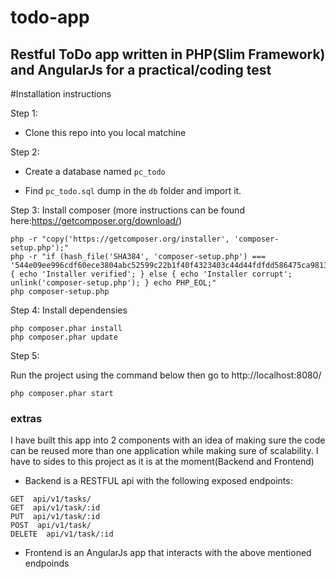 # todo-app
## Restful ToDo app  written in PHP(Slim Framework) and AngularJs for a practical/coding test

#Installation instructions

Step 1:

* Clone this repo into you local matchine

Step 2:

* Create a database named `pc_todo`

* Find `pc_todo.sql` dump in the `db` folder and import it.

Step 3:
Install composer (more instructions can be found here:https://getcomposer.org/download/)
```
php -r "copy('https://getcomposer.org/installer', 'composer-setup.php');"
php -r "if (hash_file('SHA384', 'composer-setup.php') === '544e09ee996cdf60ece3804abc52599c22b1f40f4323403c44d44fdfdd586475ca9813a858088ffbc1f233e9b180f061') { echo 'Installer verified'; } else { echo 'Installer corrupt'; unlink('composer-setup.php'); } echo PHP_EOL;"
php composer-setup.php
```

Step 4:
Install dependensies
```
php composer.phar install
php composer.phar update

```

Step 5:

Run the project using the command below then go to http://localhost:8080/

```php composer.phar start```


### extras

I have built this app into 2 components with an idea of making sure the code can be reused more than one application while making sure of scalability. 
I have to sides to this project as it is at the moment(Backend and Frontend) 

* Backend is a RESTFUL api with the following exposed endpoints:
```
GET  api/v1/tasks/
GET  api/v1/task/:id
PUT  api/v1/task/:id
POST  api/v1/task/
DELETE  api/v1/task/:id
```
* Frontend is an AngularJs app that interacts with the above mentioned endpoinds


